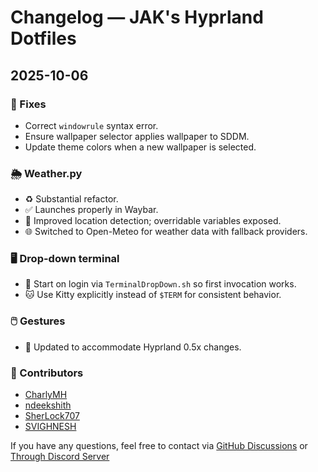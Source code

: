 # Changelog — JAK's Hyprland Dotfiles

## 2025-10-06

### 🐛 Fixes
- Correct `windowrule` syntax error.
- Ensure wallpaper selector applies wallpaper to SDDM.
- Update theme colors when a new wallpaper is selected.

### 🌦️ Weather.py
- ♻️ Substantial refactor.
- ✅ Launches properly in Waybar.
- 📍 Improved location detection; overridable variables exposed.
- 🌐 Switched to Open-Meteo for weather data with fallback providers.

### 🖥️ Drop-down terminal
- 🔧 Start on login via `TerminalDropDown.sh` so first invocation works.
- 🐱 Use Kitty explicitly instead of `$TERM` for consistent behavior.

### 🖱️ Gestures
- 🔧 Updated to accommodate Hyprland 0.5x changes.

### 👥 Contributors

- [CharlyMH](https://github.com/CharlyMH)
- [ndeekshith](https://github.com/ndeekshith)
- [SherLock707](https://github.com/SherLock707)
- [SVIGHNESH](https://github.com/SVIGHNESH)

If you have any questions, feel free to contact via [GitHub Discussions](https://github.com/JaKooLit/Hyprland-Dots/discussions) or [Through Discord Server](https://discord.gg/kool-tech-world)
